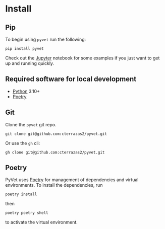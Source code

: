 # Install

## Pip

To begin using `pyvet` run the following:

```console
pip install pyvet
```

Check out the
[Jupyter]("https://github.com/cterrazas2/pyvet-jupyter/blob/main/explore_pyvet.ipynb")
notebook for some examples if you just want to get up and running quickly.

## Required software for local development

* [Python](https://www.python.org/downloads/) 3.10+
* [Poetry](https://poetry.eustace.io/docs/#installation)

## Git

Clone the `pyvet` git repo.

```console
git clone git@github.com:cterrazas2/pyvet.git
```

Or use the `gh` cli:

```console
gh clone git@github.com:cterrazas2/pyvet.git
```

## Poetry

PyVet uses [Poetry](https://python-poetry.org) for management of dependencies
and virtual environments. To install the dependencies, run

```console
poetry install
```

then

```console
poetry poetry shell
```

to activate the virtual environment.
